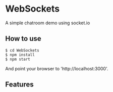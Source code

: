 # WebSockets

A simple chatroom demo using socket.io

## How to use

```
$ cd WebSockets
$ npm install
$ npm start
```

And point your browser to 'http://localhost:3000'.
## Features
